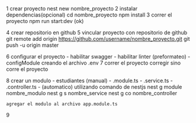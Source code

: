 1 crear proyecto
    nest new nombre_proyecto
2 instalar dependencias(opcional)
    cd nombre_proyecto
    npm install
3 correr el proyecto
    npm run start:dev (ok)

4 crear repositorio en github
5 vincular proyecto con repositorio de github
    git remote add origin https://github.com/username/nombre_proyecto.git
    git push -u origin master

6 configurar el proyecto
    - habilitar swagger
    - habilitar linter (preformateo)
    - configModule
     creando el archivo .env
7 correr el proyecto
    corregir sino corre el proyecto

8 crear un modulo
    - estudiantes (manual)
        - .module.ts
        - .service.ts
        - .controller.ts
    - (automatico) utilizando comando de nestjs
     nest g module nombre_modulo
     nest g s nombre_service
     nest g co nombre_controller
    
    agregar el modulo al archivo app.module.ts

9